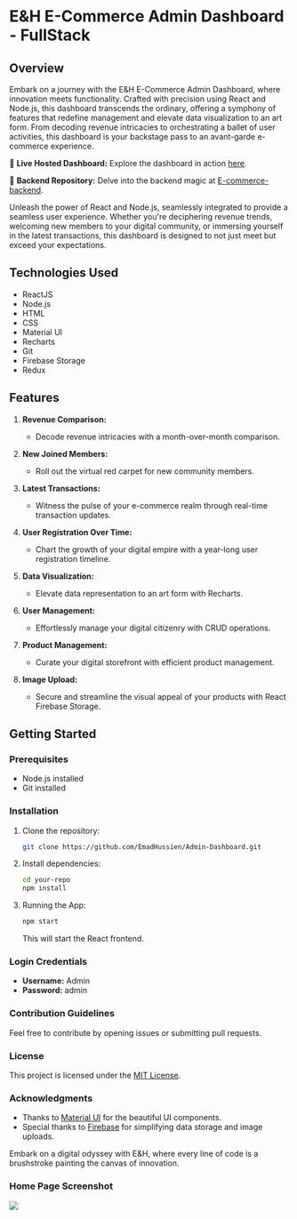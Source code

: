 # E&H E-Commerce Admin Dashboard - FullStack

## Overview

Embark on a journey with the E&H E-Commerce Admin Dashboard, where innovation meets functionality. Crafted with precision using React and Node.js, this dashboard transcends the ordinary, offering a symphony of features that redefine management and elevate data visualization to an art form. From decoding revenue intricacies to orchestrating a ballet of user activities, this dashboard is your backstage pass to an avant-garde e-commerce experience.

🚀 **Live Hosted Dashboard:** Explore the dashboard in action [here](https://admin-dashboard-tan-psi.vercel.app/).

🔗 **Backend Repository:** Delve into the backend magic at [E-commerce-backend](https://github.com/EmadHussien/E-commerce-backend).

Unleash the power of React and Node.js, seamlessly integrated to provide a seamless user experience. Whether you're deciphering revenue trends, welcoming new members to your digital community, or immersing yourself in the latest transactions, this dashboard is designed to not just meet but exceed your expectations.

## Technologies Used

- ReactJS
- Node.js
- HTML
- CSS
- Material UI
- Recharts
- Git
- Firebase Storage
- Redux

## Features

1. **Revenue Comparison:**

   - Decode revenue intricacies with a month-over-month comparison.

2. **New Joined Members:**

   - Roll out the virtual red carpet for new community members.

3. **Latest Transactions:**

   - Witness the pulse of your e-commerce realm through real-time transaction updates.

4. **User Registration Over Time:**

   - Chart the growth of your digital empire with a year-long user registration timeline.

5. **Data Visualization:**

   - Elevate data representation to an art form with Recharts.

6. **User Management:**

   - Effortlessly manage your digital citizenry with CRUD operations.

7. **Product Management:**

   - Curate your digital storefront with efficient product management.

8. **Image Upload:**
   - Secure and streamline the visual appeal of your products with React Firebase Storage.

## Getting Started

### Prerequisites

- Node.js installed
- Git installed

### Installation

1. Clone the repository:

   ```bash
   git clone https://github.com/EmadHussien/Admin-Dashboard.git
   ```

2. Install dependencies:

   ```bash
   cd your-repo
   npm install
   ```

3. Running the App:

   ```bash
   npm start
   ```

   This will start the React frontend.

### Login Credentials

- **Username:** Admin
- **Password:** admin

### Contribution Guidelines

Feel free to contribute by opening issues or submitting pull requests.

### License

This project is licensed under the [MIT License](LICENSE).

### Acknowledgments

- Thanks to [Material UI](https://material-ui.com/) for the beautiful UI components.
- Special thanks to [Firebase](https://firebase.google.com/) for simplifying data storage and image uploads.

Embark on a digital odyssey with E&H, where every line of code is a brushstroke painting the canvas of innovation.

### Home Page Screenshot
<img src="https://github.com/EmadHussien/Admin-Dashboard/assets/31719363/40704e90-6b8b-42b6-a1ac-3a415dd1b36e"  />


